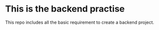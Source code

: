 # This is the backend practise 

This repo includes all the basic requirement to create a backend project.